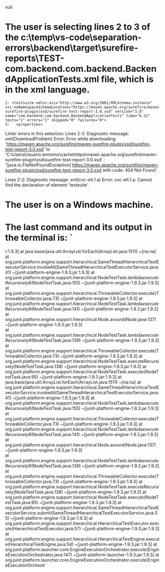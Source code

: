 null
# The user is selecting lines 2 to 3 of the c:\temp\vs-code\separation-errors\backend\target\surefire-reports\TEST-com.backend.com.backend.BackendApplicationTests.xml file, which is in the xml language.

```
2: <testsuite xmlns:xsi="http://www.w3.org/2001/XMLSchema-instance" xsi:noNamespaceSchemaLocation="https://maven.apache.org/surefire/maven-surefire-plugin/xsd/surefire-test-report-3.0.xsd" version="3.0" name="com.backend.com.backend.BackendApplicationTests" time="6.12" tests="1" errors="1" skipped="0" failures="0">
3:   <properties>
```


Linter errors in this selection:
Lines 2-2: Diagnostic message: xml(DownloadProblem) Error: Error while downloading 'https://maven.apache.org/surefire/maven-surefire-plugin/xsd/surefire-test-report-3.0.xsd' to 'C:\Users\Usuario\.lemminx\cache\https\maven.apache.org\surefire\maven-surefire-plugin\xsd\surefire-test-report-3.0.xsd' : '[java.io.FileNotFoundException] https://maven.apache.org/surefire/maven-surefire-plugin/xsd/surefire-test-report-3.0.xsd with code: 404 Not Found'.


Lines 2-2: Diagnostic message: xml(cvc-elt.1.a) Error: cvc-elt.1.a: Cannot find the declaration of element 'testsuite'.



# The user is on a Windows machine.

# The last command and its output in the terminal is: `
r:1.9.3]
        at java.base/java.util.ArrayList.forEach(ArrayList.java:1511) ~[na:na]
        at org.junit.platform.engine.support.hierarchical.SameThreadHierarchicalTestExecutorService.invokeAll(SameThreadHierarchicalTestExecutorService.java:41) ~[junit-platform-engine-1.9.3.jar:1.9.3]
        at org.junit.platform.engine.support.hierarchical.NodeTestTask.lambda$executeRecursively$6(NodeTestTask.java:155) ~[junit-platform-engine-1.9.3.jar:1.9.3]
        at org.junit.platform.engine.support.hierarchical.ThrowableCollector.execute(ThrowableCollector.java:73) ~[junit-platform-engine-1.9.3.jar:1.9.3]
        at org.junit.platform.engine.support.hierarchical.NodeTestTask.lambda$executeRecursively$8(NodeTestTask.java:141) ~[junit-platform-engine-1.9.3.jar:1.9.3]
        at org.junit.platform.engine.support.hierarchical.Node.around(Node.java:137) ~[junit-platform-engine-1.9.3.jar:1.9.3]        
        at org.junit.platform.engine.support.hierarchical.NodeTestTask.lambda$executeRecursively$9(NodeTestTask.java:139) ~[junit-platform-engine-1.9.3.jar:1.9.3]
        at org.junit.platform.engine.support.hierarchical.ThrowableCollector.execute(ThrowableCollector.java:73) ~[junit-platform-engine-1.9.3.jar:1.9.3]
        at org.junit.platform.engine.support.hierarchical.NodeTestTask.executeRecursively(NodeTestTask.java:138) ~[junit-platform-engine-1.9.3.jar:1.9.3]
        at org.junit.platform.engine.support.hierarchical.NodeTestTask.execute(NodeTestTask.java:95) ~[junit-platform-engine-1.9.3.jar:1.9.3]
        at java.base/java.util.ArrayList.forEach(ArrayList.java:1511) ~[na:na]
        at org.junit.platform.engine.support.hierarchical.SameThreadHierarchicalTestExecutorService.invokeAll(SameThreadHierarchicalTestExecutorService.java:41) ~[junit-platform-engine-1.9.3.jar:1.9.3]
        at org.junit.platform.engine.support.hierarchical.NodeTestTask.lambda$executeRecursively$6(NodeTestTask.java:155) ~[junit-platform-engine-1.9.3.jar:1.9.3]
        at org.junit.platform.engine.support.hierarchical.ThrowableCollector.execute(ThrowableCollector.java:73) ~[junit-platform-engine-1.9.3.jar:1.9.3]
        at org.junit.platform.engine.support.hierarchical.NodeTestTask.lambda$executeRecursively$8(NodeTestTask.java:141) ~[junit-platform-engine-1.9.3.jar:1.9.3]
        at org.junit.platform.engine.support.hierarchical.Node.around(Node.java:137) ~[junit-platform-engine-1.9.3.jar:1.9.3]        
        at org.junit.platform.engine.support.hierarchical.NodeTestTask.lambda$executeRecursively$9(NodeTestTask.java:139) ~[junit-platform-engine-1.9.3.jar:1.9.3]
        at org.junit.platform.engine.support.hierarchical.ThrowableCollector.execute(ThrowableCollector.java:73) ~[junit-platform-engine-1.9.3.jar:1.9.3]
        at org.junit.platform.engine.support.hierarchical.NodeTestTask.executeRecursively(NodeTestTask.java:138) ~[junit-platform-engine-1.9.3.jar:1.9.3]
        at org.junit.platform.engine.support.hierarchical.NodeTestTask.execute(NodeTestTask.java:95) ~[junit-platform-engine-1.9.3.jar:1.9.3]
        at org.junit.platform.engine.support.hierarchical.SameThreadHierarchicalTestExecutorService.submit(SameThreadHierarchicalTestExecutorService.java:35) ~[junit-platform-engine-1.9.3.jar:1.9.3]
        at org.junit.platform.engine.support.hierarchical.HierarchicalTestExecutor.execute(HierarchicalTestExecutor.java:57) ~[junit-platform-engine-1.9.3.jar:1.9.3]
        at org.junit.platform.engine.support.hierarchical.HierarchicalTestEngine.execute(HierarchicalTestEngine.java:54) ~[junit-platform-engine-1.9.3.jar:1.9.3]
        at org.junit.platform.launcher.core.EngineExecutionOrchestrator.execute(EngineExecutionOrchestrator.java:147) ~[junit-platform-launcher-1.9.3.jar:1.9.3]
        at org.junit.platform.launcher.core.EngineExecutionOrchestrator.execute(EngineExecutionOrchestr
`

